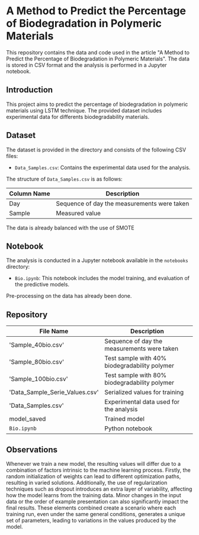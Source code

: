 # A Method to Predict the Percentage of Biodegradation in Polymeric Materials

This repository contains the data and code used in the article "A Method to Predict the Percentage of Biodegradation in Polymeric Materials". The data is stored in CSV format and the analysis is performed in a Jupyter notebook.

## Introduction

This project aims to predict the percentage of biodegradation in polymeric materials using LSTM technique. The provided dataset includes experimental data for differents biodegradability materials.

## Dataset

The dataset is provided in the directory and consists of the following CSV files:

- `Data_Samples.csv`: Contains the experimental data used for the analysis.

The structure of `Data_Samples.csv` is as follows:

| Column Name     | Description                                  |
|-----------------|----------------------------------------------|
| Day             | Sequence of day the measurements were taken  |
| Sample          | Measured value                               |

The data is already balanced with the use of SMOTE

## Notebook

The analysis is conducted in a Jupyter notebook available in the `notebooks` directory:

- `Bio.ipynb`: This notebook includes the model training, and evaluation of the predictive models. 

Pre-processing on the data has already been done. 

## Repository

| File Name                       | Description                                        |
|---------------------------------|----------------------------------------------------|
| 'Sample_40bio.csv'              | Sequence of day the measurements were taken        |
| 'Sample_80bio.csv'              | Test sample with 40% biodegradability polymer      |
| 'Sample_100bio.csv'             | Test sample with 80% biodegradability polymer      |
| 'Data_Sample_Serie_Values.csv'  | Serialized values for training                     |
| 'Data_Samples.csv'              | Experimental data used for the analysis            |
|  model_saved                    | Trained model                                      |
|  `Bio.ipynb`                    | Python notebook                                    |

## Observations

Whenever we train a new model, the resulting values will differ due to a combination of factors intrinsic to the machine learning process. Firstly, the random initialization of weights can lead to different optimization paths, resulting in varied solutions. Additionally, the use of regularization techniques such as dropout introduces an extra layer of variability, affecting how the model learns from the training data. Minor changes in the input data or the order of example presentation can also significantly impact the final results. These elements combined create a scenario where each training run, even under the same general conditions, generates a unique set of parameters, leading to variations in the values produced by the model.
